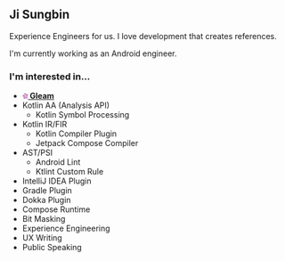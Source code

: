 ## Ji Sungbin

Experience Engineers for us. I love development that creates references.

I'm currently working as an Android engineer.

### I'm interested in...

- <a href="https://github.com/gleam-lang/gleam"><img src="https://github.com/gleam-lang/gleam/blob/main/images/lucy.png?raw=true" width="2%"><b> Gleam</b></img></a>
- Kotlin AA (Analysis API)
  - Kotlin Symbol Processing
- Kotlin IR/FIR
  - Kotlin Compiler Plugin
  - Jetpack Compose Compiler
- AST/PSI
  - Android Lint
  - Ktlint Custom Rule
- IntelliJ IDEA Plugin
- Gradle Plugin
- Dokka Plugin
- Compose Runtime
- Bit Masking
- Experience Engineering
- UX Writing
- Public Speaking
